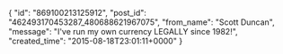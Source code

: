  {
   "id": "869100213125912",
   "post_id": "462493170453287_480688621967075",
   "from_name": "Scott Duncan",
   "message": "I've run my own currency LEGALLY since 1982!",
   "created_time": "2015-08-18T23:01:11+0000"
 }
